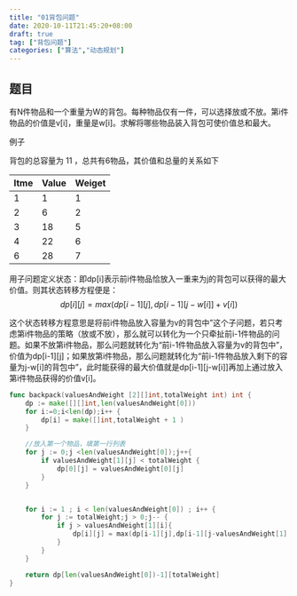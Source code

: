 ```yaml
---
title: "01背包问题"
date: 2020-10-11T21:45:20+08:00
draft: true
tag: ["背包问题"]
categories: ["算法","动态规划"]
---
```




## 题目

有N件物品和一个重量为W的背包。每种物品仅有一件，可以选择放或不放。第i件物品的价值是v[i]，重量是w[i]。求解将哪些物品装入背包可使价值总和最大。

例子

背包的总容量为 11 ，总共有6物品，其价值和总量的关系如下

| Itme | Value | Weiget |
| ---- | ----- | ------ |
| 1    | 1     | 1      |
| 2    | 6     | 2      |
| 3    | 18    | 5      |
| 4    | 22    | 6      |
| 6    | 28    | 7      |





用子问题定义状态：即dp[i]表示前i件物品恰放入一重来为j的背包可以获得的最大价值。则其状态转移方程便是：
$$
dp[i][j] = max(dp[i-1][j],dp[i-1][j-w[i]]+ v[i])
$$


这个状态转移方程意思是将前i件物品放入容量为v的背包中”这个子问题，若只考虑第i件物品的策略（放或不放），那么就可以转化为一个只牵扯前i-1件物品的问题。如果不放第i件物品，那么问题就转化为“前i-1件物品放入容量为v的背包中”，价值为dp\[i-1\][j]；如果放第i件物品，那么问题就转化为“前i-1件物品放入剩下的容量为j-w[i]的背包中”，此时能获得的最大价值就是dp\[i-1][j-w[i]]再加上通过放入第i件物品获得的价值v[i]。



```go
func backpack(valuesAndWeight [2][]int,totalWeight int) int {
	dp := make([][]int,len(valuesAndWeight[0]))
	for i:=0;i<len(dp);i++ {
		dp[i] = make([]int,totalWeight + 1 )
	}

	//放入第一个物品，填第一行列表
	for j := 0;j <len(valuesAndWeight[0]);j++{
		if valuesAndWeight[1][j] < totalWeight {
			dp[0][j] = valuesAndWeight[0][j]
		}
	}


	for i := 1 ; i < len(valuesAndWeight[0]) ; i++ {
		for j := totalWeight;j > 0;j-- {
			if j > valuesAndWeight[1][i]{
				dp[i][j] = max(dp[i-1][j],dp[i-1][j-valuesAndWeight[1][i]] + valuesAndWeight[0][i])
			}
		}
	}

	return dp[len(valuesAndWeight[0])-1][totalWeight]
}
```











